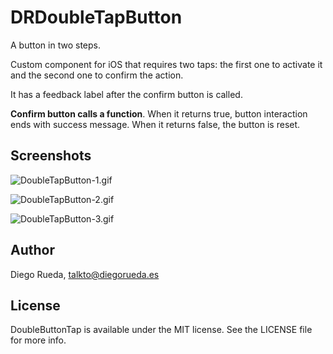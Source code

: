 # DRDoubleTapButton

A button in two steps.

Custom component for iOS that requires two taps: the first one to activate it and the second one to confirm the action.

It has a feedback label after the confirm button is called. 

**Confirm button calls a function**. When it returns true, button interaction ends with success message. When it returns false, the button is reset.

## Screenshots

![DoubleTapButton-1.gif](http://diegorueda.es/code/assets/images/iOSComponents/DoubleTapButton-1.gif)

![DoubleTapButton-2.gif](http://diegorueda.es/code/assets/images/iOSComponents/DoubleTapButton-2.gif)

![DoubleTapButton-3.gif](http://diegorueda.es/code/assets/images/iOSComponents/DoubleTapButton-3.gif)

## Author
Diego Rueda, talkto@diegorueda.es

## License
DoubleButtonTap is available under the MIT license. See the LICENSE file for more info.
